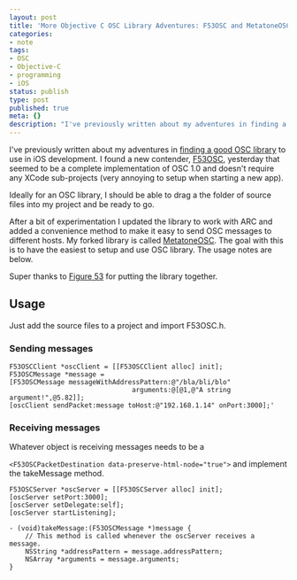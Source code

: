 ```yaml
---
layout: post
title: 'More Objective C OSC Library Adventures: F53OSC and MetatoneOSC'
categories:
- note
tags:
- OSC
- Objective-C
- programming
- iOS
status: publish
type: post
published: true
meta: {}
description: "I've previously written about my adventures in finding a good OSC library to use in iOS development. I found a new contender, F53OSC, yesterday that"
---
```


I've previously written about my adventures in [finding a good OSC library](http://charlesmartin.com.au/blog/2013/3/26/finding-a-good-osc-library-for-ios) to use in iOS development. I found a new contender, [F53OSC](https://github.com/Figure53/F53OSC), yesterday that seemed to be a complete implementation of OSC 1.0 and doesn't require any XCode sub-projects (very annoying to setup when starting a new app).

Ideally for an OSC library, I should be able to drag a the folder of source files into my project and be ready to go.

After a bit of experimentation I updated the library to work with ARC and added a convenience method to make it easy to send OSC messages to different hosts. My forked library is called [MetatoneOSC](https://github.com/cpmpercussion/MetatoneOSC). The goal with this is to have the easiest to setup and use OSC library. The usage notes are below.

Super thanks to [Figure 53](http://figure53.com) for putting the library together.

## Usage

Just add the source files to a project and import F53OSC.h.

### Sending messages

    F53OSCClient *oscClient = [[F53OSCClient alloc] init];
    F53OSCMessage *message =
    [F53OSCMessage messageWithAddressPattern:@"/bla/bli/blo"
                                   arguments:@[@1,@"A string argument!",@5.82]];
    [oscClient sendPacket:message toHost:@"192.168.1.14" onPort:3000];'

### Receiving messages

Whatever object is receiving messages needs to be a

`<F53OSCPacketDestination data-preserve-html-node="true">` and implement the 
takeMessage method.

    F53OSCServer *oscServer = [[F53OSCServer alloc] init];
    [oscServer setPort:3000];
    [oscServer setDelegate:self];
    [oscServer startListening];
    
    - (void)takeMessage:(F53OSCMessage *)message {
        // This method is called whenever the oscServer receives a message.
        NSString *addressPattern = message.addressPattern;
        NSArray *arguments = message.arguments;
    }
